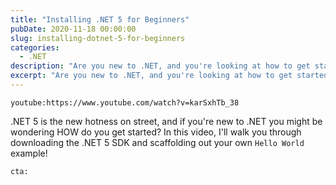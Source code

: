 ```yaml
---
title: "Installing .NET 5 for Beginners"
pubDate: 2020-11-18 00:00:00
slug: installing-dotnet-5-for-beginners
categories:
  - .NET
description: "Are you new to .NET, and you're looking at how to get started?  This video is just for you!"
excerpt: "Are you new to .NET, and you're looking at how to get started?  This video is just for you!"
---
```


`youtube:https://www.youtube.com/watch?v=karSxhTb_38`

.NET 5 is the new hotness on street, and if you're new to .NET you might be wondering HOW do you get started?  In this video, I'll walk you through downloading the .NET 5 SDK and scaffolding out your own `Hello World` example!

`cta:`